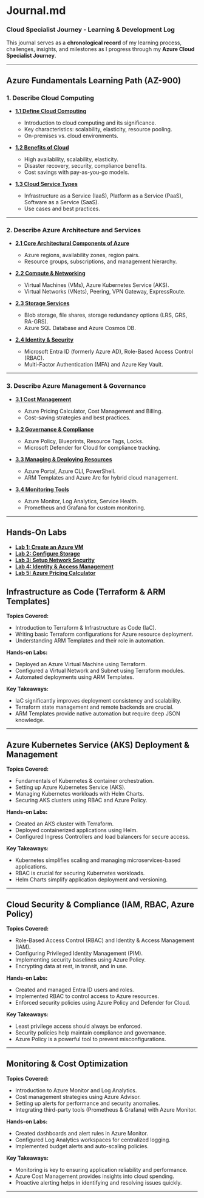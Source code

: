# Journal.md

### **Cloud Specialist Journey - Learning & Development Log**

This journal serves as a **chronological record** of my learning process, challenges, insights, and milestones as I progress through my **Azure Cloud Specialist Journey**.

---

## **Azure Fundamentals Learning Path (AZ-900)**

### **1. Describe Cloud Computing**

- [**1.1 Define Cloud Computing**](https://github.com/solutions-for-realvalue/Cloud-Specialist-Journey/blob/main/AZ-900-Fundamentals/1-Describe-Cloud-Computing/1.1-Define-Cloud-Computing.md)
  - Introduction to cloud computing and its significance.
  - Key characteristics: scalability, elasticity, resource pooling.
  - On-premises vs. cloud environments.

- [**1.2 Benefits of Cloud**](https://github.com/solutions-for-realvalue/Cloud-Specialist-Journey/blob/main/AZ-900-Fundamentals/1-Describe-Cloud-Computing/1.2-Benefits-of-Cloud.md)
  - High availability, scalability, elasticity.
  - Disaster recovery, security, compliance benefits.
  - Cost savings with pay-as-you-go models.

- [**1.3 Cloud Service Types**](https://github.com/solutions-for-realvalue/Cloud-Specialist-Journey/blob/main/AZ-900-Fundamentals/1-Describe-Cloud-Computing/1.3-Cloud-Service-Types.md)
  - Infrastructure as a Service (IaaS), Platform as a Service (PaaS), Software as a Service (SaaS).
  - Use cases and best practices.

---

### **2. Describe Azure Architecture and Services**

- [**2.1 Core Architectural Components of Azure**](https://github.com/solutions-for-realvalue/Cloud-Specialist-Journey/blob/main/AZ-900-Fundamentals/2-Describe-Azure-Architecture-Services/2.1-Core-Architecture.md)
  - Azure regions, availability zones, region pairs.
  - Resource groups, subscriptions, and management hierarchy.

- [**2.2 Compute & Networking**](https://github.com/solutions-for-realvalue/Cloud-Specialist-Journey/blob/main/AZ-900-Fundamentals/2-Describe-Azure-Architecture-Services/2.2-Compute-Networking.md)
  - Virtual Machines (VMs), Azure Kubernetes Service (AKS).
  - Virtual Networks (VNets), Peering, VPN Gateway, ExpressRoute.

- [**2.3 Storage Services**](https://github.com/solutions-for-realvalue/Cloud-Specialist-Journey/blob/main/AZ-900-Fundamentals/2-Describe-Azure-Architecture-Services/2.3-Storage-Services.md)
  - Blob storage, file shares, storage redundancy options (LRS, GRS, RA-GRS).
  - Azure SQL Database and Azure Cosmos DB.

- [**2.4 Identity & Security**](https://github.com/solutions-for-realvalue/Cloud-Specialist-Journey/blob/main/AZ-900-Fundamentals/2-Describe-Azure-Architecture-Services/2.4-Identity-Security.md)
  - Microsoft Entra ID (formerly Azure AD), Role-Based Access Control (RBAC).
  - Multi-Factor Authentication (MFA) and Azure Key Vault.

---

### **3. Describe Azure Management & Governance**

- [**3.1 Cost Management**](https://github.com/solutions-for-realvalue/Cloud-Specialist-Journey/blob/main/AZ-900-Fundamentals/3-Describe-Azure-Management-Governance/3.1-Cost-Management.md)
  - Azure Pricing Calculator, Cost Management and Billing.
  - Cost-saving strategies and best practices.

- [**3.2 Governance & Compliance**](https://github.com/solutions-for-realvalue/Cloud-Specialist-Journey/blob/main/AZ-900-Fundamentals/3-Describe-Azure-Management-Governance/3.2-Governance-Compliance.md)
  - Azure Policy, Blueprints, Resource Tags, Locks.
  - Microsoft Defender for Cloud for compliance tracking.

- [**3.3 Managing & Deploying Resources**](https://github.com/solutions-for-realvalue/Cloud-Specialist-Journey/blob/main/AZ-900-Fundamentals/3-Describe-Azure-Management-Governance/3.3-Managing-Deploying-Resources.md)
  - Azure Portal, Azure CLI, PowerShell.
  - ARM Templates and Azure Arc for hybrid cloud management.

- [**3.4 Monitoring Tools**](https://github.com/solutions-for-realvalue/Cloud-Specialist-Journey/blob/main/AZ-900-Fundamentals/3-Describe-Azure-Management-Governance/3.4-Monitoring-Tools.md)
  - Azure Monitor, Log Analytics, Service Health.
  - Prometheus and Grafana for custom monitoring.

---

## **Hands-On Labs**

- [**Lab 1: Create an Azure VM**](https://github.com/solutions-for-realvalue/Cloud-Specialist-Journey/blob/main/AZ-900-Fundamentals/Hands-On-Labs/Lab1-Create-Azure-VM.md)
- [**Lab 2: Configure Storage**](https://github.com/solutions-for-realvalue/Cloud-Specialist-Journey/blob/main/AZ-900-Fundamentals/Hands-On-Labs/Lab2-Configure-Storage.md)
- [**Lab 3: Setup Network Security**](https://github.com/solutions-for-realvalue/Cloud-Specialist-Journey/blob/main/AZ-900-Fundamentals/Hands-On-Labs/Lab3-Setup-Network-Security.md)
- [**Lab 4: Identity & Access Management**](https://github.com/solutions-for-realvalue/Cloud-Specialist-Journey/blob/main/AZ-900-Fundamentals/Hands-On-Labs/Lab4-Identity-Access-Management.md)
- [**Lab 5: Azure Pricing Calculator**](https://github.com/solutions-for-realvalue/Cloud-Specialist-Journey/blob/main/AZ-900-Fundamentals/Hands-On-Labs/Lab5-Azure-Pricing-Calculator.md)

<!-- **Topics Covered:**
- Introduction to Azure Cloud and shared responsibility model.
- Compute, Storage, Networking fundamentals.
- Identity management with Entra ID (formerly Azure Active Directory).
- Resource Management: Subscriptions, Resource Groups, Tags.
- Governance & Cost Optimization techniques.

**Hands-on Labs:**
- Created an Azure subscription and set up resource groups.
- Deployed Virtual Machines using Azure Portal and CLI.
- Configured Storage Accounts and explored cost estimation.

**Key Takeaways:**
- Gained a deeper understanding of Azure’s global infrastructure.
- Learned how to organize resources effectively.
- Explored pricing tools to optimize cloud spending. -->

## **Infrastructure as Code (Terraform & ARM Templates)**

**Topics Covered:**
- Introduction to Terraform & Infrastructure as Code (IaC).
- Writing basic Terraform configurations for Azure resource deployment.
- Understanding ARM Templates and their role in automation.

**Hands-on Labs:**
- Deployed an Azure Virtual Machine using Terraform.
- Configured a Virtual Network and Subnet using Terraform modules.
- Automated deployments using ARM Templates.

**Key Takeaways:**
- IaC significantly improves deployment consistency and scalability.
- Terraform state management and remote backends are crucial.
- ARM Templates provide native automation but require deep JSON knowledge.

---

## **Azure Kubernetes Service (AKS) Deployment & Management**

**Topics Covered:**
- Fundamentals of Kubernetes & container orchestration.
- Setting up Azure Kubernetes Service (AKS).
- Managing Kubernetes workloads with Helm Charts.
- Securing AKS clusters using RBAC and Azure Policy.

**Hands-on Labs:**
- Created an AKS cluster with Terraform.
- Deployed containerized applications using Helm.
- Configured Ingress Controllers and load balancers for secure access.

**Key Takeaways:**
- Kubernetes simplifies scaling and managing microservices-based applications.
- RBAC is crucial for securing Kubernetes workloads.
- Helm Charts simplify application deployment and versioning.

---

## **Cloud Security & Compliance (IAM, RBAC, Azure Policy)**

**Topics Covered:**
- Role-Based Access Control (RBAC) and Identity & Access Management (IAM).
- Configuring Privileged Identity Management (PIM).
- Implementing security baselines using Azure Policy.
- Encrypting data at rest, in transit, and in use.

**Hands-on Labs:**
- Created and managed Entra ID users and roles.
- Implemented RBAC to control access to Azure resources.
- Enforced security policies using Azure Policy and Defender for Cloud.

**Key Takeaways:**
- Least privilege access should always be enforced.
- Security policies help maintain compliance and governance.
- Azure Policy is a powerful tool to prevent misconfigurations.

---

## **Monitoring & Cost Optimization**

**Topics Covered:**
- Introduction to Azure Monitor and Log Analytics.
- Cost management strategies using Azure Advisor.
- Setting up alerts for performance and security anomalies.
- Integrating third-party tools (Prometheus & Grafana) with Azure Monitor.

**Hands-on Labs:**
- Created dashboards and alert rules in Azure Monitor.
- Configured Log Analytics workspaces for centralized logging.
- Implemented budget alerts and auto-scaling policies.

**Key Takeaways:**
- Monitoring is key to ensuring application reliability and performance.
- Azure Cost Management provides insights into cloud spending.
- Proactive alerting helps in identifying and resolving issues quickly.

---





